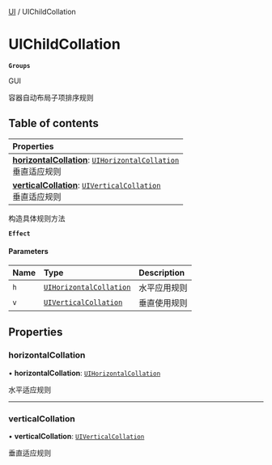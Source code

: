 [UI](../modules/UI.UI.md) / UIChildCollation

# UIChildCollation <Badge type="tip" text="Class" /> <Score text="UIChildCollation" />

**`Groups`**

GUI

容器自动布局子项排序规则

## Table of contents

| Properties |
| :-----|
| **[horizontalCollation](UI.UIChildCollation.md#horizontalcollation)**: [`UIHorizontalCollation`](../enums/UI.UIHorizontalCollation.md) <br> 垂直适应规则|
| **[verticalCollation](UI.UIChildCollation.md#verticalcollation)**: [`UIVerticalCollation`](../enums/UI.UIVerticalCollation.md) <br> 垂直适应规则|

构造具体规则方法

**`Effect`**


#### Parameters

| Name | Type | Description |
| :------ | :------ | :------ |
| `h` | [`UIHorizontalCollation`](../enums/UI.UIHorizontalCollation.md) | 水平应用规则 |
| `v` | [`UIVerticalCollation`](../enums/UI.UIVerticalCollation.md) | 垂直使用规则 |

## Properties

### horizontalCollation <Score text="horizontalCollation" /> 

• **horizontalCollation**: [`UIHorizontalCollation`](../enums/UI.UIHorizontalCollation.md)

水平适应规则

___

### verticalCollation <Score text="verticalCollation" /> 

• **verticalCollation**: [`UIVerticalCollation`](../enums/UI.UIVerticalCollation.md)

垂直适应规则
